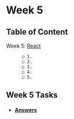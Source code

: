 # Week 5

## Table of Content

  Week 5: [React]()
  
      
          ○ 1.
          ○ 2.
          ○ 3.
          ○ 4. 
          ○ 5. 
      

## Week 5 Tasks
 - #### [Answers]()

